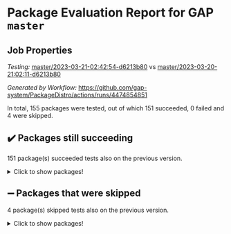 # Package Evaluation Report for GAP `master`

## Job Properties

*Testing:* [master/2023-03-21-02:42:54-d6213b80](https://github.com/gap-system/PackageDistro/blob/data/reports/master/2023-03-21-02:42:54-d6213b80) vs [master/2023-03-20-21:02:11-d6213b80](https://github.com/gap-system/PackageDistro/blob/data/reports/master/2023-03-20-21:02:11-d6213b80)

*Generated by Workflow:* https://github.com/gap-system/PackageDistro/actions/runs/4474854851

In total, 155 packages were tested, out of which 151 succeeded, 0 failed and 4 were skipped.

## :heavy_check_mark: Packages still succeeding

151 package(s) succeeded tests also on the previous version.
<details><summary>Click to show packages!</summary>

- 4ti2interface 2023.02-04 [(success)](https://github.com/gap-system/PackageDistro/actions/runs/4474854851/jobs/7863888341)
- ace 5.6.2 [(success)](https://github.com/gap-system/PackageDistro/actions/runs/4474854851/jobs/7863888469)
- aclib 1.3.2 [(success)](https://github.com/gap-system/PackageDistro/actions/runs/4474854851/jobs/7863888564)
- agt 0.3.1 [(success)](https://github.com/gap-system/PackageDistro/actions/runs/4474854851/jobs/7863888653)
- alnuth 3.2.1 [(success)](https://github.com/gap-system/PackageDistro/actions/runs/4474854851/jobs/7863888770)
- anupq 3.3.0 [(success)](https://github.com/gap-system/PackageDistro/actions/runs/4474854851/jobs/7863888869)
- atlasrep 2.1.6 [(success)](https://github.com/gap-system/PackageDistro/actions/runs/4474854851/jobs/7863888957)
- autodoc 2022.10.20 [(success)](https://github.com/gap-system/PackageDistro/actions/runs/4474854851/jobs/7863889029)
- automata 1.15 [(success)](https://github.com/gap-system/PackageDistro/actions/runs/4474854851/jobs/7863889132)
- automgrp 1.3.2 [(success)](https://github.com/gap-system/PackageDistro/actions/runs/4474854851/jobs/7863889201)
- autpgrp 1.11 [(success)](https://github.com/gap-system/PackageDistro/actions/runs/4474854851/jobs/7863889291)
- cap 2023.03-09 [(success)](https://github.com/gap-system/PackageDistro/actions/runs/4474854851/jobs/7863889374)
- caratinterface 2.3.4 [(success)](https://github.com/gap-system/PackageDistro/actions/runs/4474854851/jobs/7863889442)
- cddinterface 2022.11.01 [(success)](https://github.com/gap-system/PackageDistro/actions/runs/4474854851/jobs/7863889519)
- circle 1.6.6 [(success)](https://github.com/gap-system/PackageDistro/actions/runs/4474854851/jobs/7863889581)
- classicpres 1.22 [(success)](https://github.com/gap-system/PackageDistro/actions/runs/4474854851/jobs/7863889642)
- cohomolo 1.6.11 [(success)](https://github.com/gap-system/PackageDistro/actions/runs/4474854851/jobs/7863889699)
- congruence 1.2.5 [(success)](https://github.com/gap-system/PackageDistro/actions/runs/4474854851/jobs/7863889754)
- corelg 1.56 [(success)](https://github.com/gap-system/PackageDistro/actions/runs/4474854851/jobs/7863889818)
- crime 1.6 [(success)](https://github.com/gap-system/PackageDistro/actions/runs/4474854851/jobs/7863889890)
- crisp 1.4.6 [(success)](https://github.com/gap-system/PackageDistro/actions/runs/4474854851/jobs/7863889949)
- crypting 0.10.4 [(success)](https://github.com/gap-system/PackageDistro/actions/runs/4474854851/jobs/7863890023)
- cryst 4.1.25 [(success)](https://github.com/gap-system/PackageDistro/actions/runs/4474854851/jobs/7863890081)
- crystcat 1.1.10 [(success)](https://github.com/gap-system/PackageDistro/actions/runs/4474854851/jobs/7863890135)
- ctbllib 1.3.5 [(success)](https://github.com/gap-system/PackageDistro/actions/runs/4474854851/jobs/7863890189)
- cubefree 1.19 [(success)](https://github.com/gap-system/PackageDistro/actions/runs/4474854851/jobs/7863890239)
- curlinterface 2.3.1 [(success)](https://github.com/gap-system/PackageDistro/actions/runs/4474854851/jobs/7863890287)
- cvec 2.7.6 [(success)](https://github.com/gap-system/PackageDistro/actions/runs/4474854851/jobs/7863890348)
- datastructures 0.3.0 [(success)](https://github.com/gap-system/PackageDistro/actions/runs/4474854851/jobs/7863890400)
- deepthought 1.0.6 [(success)](https://github.com/gap-system/PackageDistro/actions/runs/4474854851/jobs/7863890444)
- design 1.8 [(success)](https://github.com/gap-system/PackageDistro/actions/runs/4474854851/jobs/7863890498)
- difsets 2.3.1 [(success)](https://github.com/gap-system/PackageDistro/actions/runs/4474854851/jobs/7863890569)
- digraphs 1.6.1 [(success)](https://github.com/gap-system/PackageDistro/actions/runs/4474854851/jobs/7863890641)
- edim 1.3.6 [(success)](https://github.com/gap-system/PackageDistro/actions/runs/4474854851/jobs/7863890701)
- example 4.3.4 [(success)](https://github.com/gap-system/PackageDistro/actions/runs/4474854851/jobs/7863890759)
- examplesforhomalg 2023.02-04 [(success)](https://github.com/gap-system/PackageDistro/actions/runs/4474854851/jobs/7863890825)
- factint 1.6.3 [(success)](https://github.com/gap-system/PackageDistro/actions/runs/4474854851/jobs/7863890879)
- ferret 1.0.9 [(success)](https://github.com/gap-system/PackageDistro/actions/runs/4474854851/jobs/7863890929)
- fga 1.4.0 [(success)](https://github.com/gap-system/PackageDistro/actions/runs/4474854851/jobs/7863890997)
- fining 1.5.5 [(success)](https://github.com/gap-system/PackageDistro/actions/runs/4474854851/jobs/7863891057)
- float 1.0.3 [(success)](https://github.com/gap-system/PackageDistro/actions/runs/4474854851/jobs/7863891103)
- format 1.4.3 [(success)](https://github.com/gap-system/PackageDistro/actions/runs/4474854851/jobs/7863891158)
- forms 1.2.9 [(success)](https://github.com/gap-system/PackageDistro/actions/runs/4474854851/jobs/7863891217)
- fplsa 1.2.6 [(success)](https://github.com/gap-system/PackageDistro/actions/runs/4474854851/jobs/7863891288)
- fr 2.4.12 [(success)](https://github.com/gap-system/PackageDistro/actions/runs/4474854851/jobs/7863891352)
- francy 1.2.5 [(success)](https://github.com/gap-system/PackageDistro/actions/runs/4474854851/jobs/7863891438)
- fwtree 1.3 [(success)](https://github.com/gap-system/PackageDistro/actions/runs/4474854851/jobs/7863891507)
- gapdoc 1.6.6 [(success)](https://github.com/gap-system/PackageDistro/actions/runs/4474854851/jobs/7863891570)
- gauss 2023.02-04 [(success)](https://github.com/gap-system/PackageDistro/actions/runs/4474854851/jobs/7863891655)
- gaussforhomalg 2023.02-04 [(success)](https://github.com/gap-system/PackageDistro/actions/runs/4474854851/jobs/7863891740)
- gbnp 1.0.5 [(success)](https://github.com/gap-system/PackageDistro/actions/runs/4474854851/jobs/7863891818)
- generalizedmorphismsforcap 2023.02-01 [(success)](https://github.com/gap-system/PackageDistro/actions/runs/4474854851/jobs/7863891909)
- genss 1.6.8 [(success)](https://github.com/gap-system/PackageDistro/actions/runs/4474854851/jobs/7863892024)
- gradedmodules 2023.02-04 [(success)](https://github.com/gap-system/PackageDistro/actions/runs/4474854851/jobs/7863892092)
- gradedringforhomalg 2023.02-04 [(success)](https://github.com/gap-system/PackageDistro/actions/runs/4474854851/jobs/7863892176)
- grape 4.9.0 [(success)](https://github.com/gap-system/PackageDistro/actions/runs/4474854851/jobs/7863892260)
- groupoids 1.73 [(success)](https://github.com/gap-system/PackageDistro/actions/runs/4474854851/jobs/7863892327)
- grpconst 2.6.4 [(success)](https://github.com/gap-system/PackageDistro/actions/runs/4474854851/jobs/7863892400)
- guarana 0.96.3 [(success)](https://github.com/gap-system/PackageDistro/actions/runs/4474854851/jobs/7863892471)
- guava 3.18 [(success)](https://github.com/gap-system/PackageDistro/actions/runs/4474854851/jobs/7863892564)
- hap 1.54 [(success)](https://github.com/gap-system/PackageDistro/actions/runs/4474854851/jobs/7863892678)
- hapcryst 0.1.15 [(success)](https://github.com/gap-system/PackageDistro/actions/runs/4474854851/jobs/7863892755)
- hecke 1.5.3 [(success)](https://github.com/gap-system/PackageDistro/actions/runs/4474854851/jobs/7863892838)
- help 3.5 [(success)](https://github.com/gap-system/PackageDistro/actions/runs/4474854851/jobs/7863892940)
- homalg 2023.02-05 [(success)](https://github.com/gap-system/PackageDistro/actions/runs/4474854851/jobs/7863893042)
- homalgtocas 2023.02-04 [(success)](https://github.com/gap-system/PackageDistro/actions/runs/4474854851/jobs/7863893157)
- idrel 2.45 [(success)](https://github.com/gap-system/PackageDistro/actions/runs/4474854851/jobs/7863893258)
- images 1.3.1 [(success)](https://github.com/gap-system/PackageDistro/actions/runs/4474854851/jobs/7863893378)
- intpic 0.3.0 [(success)](https://github.com/gap-system/PackageDistro/actions/runs/4474854851/jobs/7863893503)
- io 4.8.1 [(success)](https://github.com/gap-system/PackageDistro/actions/runs/4474854851/jobs/7863893619)
- io_forhomalg 2023.02-04 [(success)](https://github.com/gap-system/PackageDistro/actions/runs/4474854851/jobs/7863893734)
- irredsol 1.4.4 [(success)](https://github.com/gap-system/PackageDistro/actions/runs/4474854851/jobs/7863893884)
- json 2.1.1 [(success)](https://github.com/gap-system/PackageDistro/actions/runs/4474854851/jobs/7863894033)
- jupyterkernel 1.5.0 [(success)](https://github.com/gap-system/PackageDistro/actions/runs/4474854851/jobs/7863894127)
- jupyterviz 1.5.6 [(success)](https://github.com/gap-system/PackageDistro/actions/runs/4474854851/jobs/7863894221)
- kan 1.35 [(success)](https://github.com/gap-system/PackageDistro/actions/runs/4474854851/jobs/7863894305)
- kbmag 1.5.11 [(success)](https://github.com/gap-system/PackageDistro/actions/runs/4474854851/jobs/7863894409)
- laguna 3.9.6 [(success)](https://github.com/gap-system/PackageDistro/actions/runs/4474854851/jobs/7863894551)
- liealgdb 2.2.1 [(success)](https://github.com/gap-system/PackageDistro/actions/runs/4474854851/jobs/7863894674)
- liepring 2.8 [(success)](https://github.com/gap-system/PackageDistro/actions/runs/4474854851/jobs/7863894805)
- liering 2.4.2 [(success)](https://github.com/gap-system/PackageDistro/actions/runs/4474854851/jobs/7863894927)
- linearalgebraforcap 2023.03-05 [(success)](https://github.com/gap-system/PackageDistro/actions/runs/4474854851/jobs/7863894999)
- localizeringforhomalg 2023.02-04 [(success)](https://github.com/gap-system/PackageDistro/actions/runs/4474854851/jobs/7863895141)
- loops 3.4.3 [(success)](https://github.com/gap-system/PackageDistro/actions/runs/4474854851/jobs/7863895251)
- lpres 1.0.3 [(success)](https://github.com/gap-system/PackageDistro/actions/runs/4474854851/jobs/7863895399)
- majoranaalgebras 1.5.1 [(success)](https://github.com/gap-system/PackageDistro/actions/runs/4474854851/jobs/7863895522)
- mapclass 1.4.6 [(success)](https://github.com/gap-system/PackageDistro/actions/runs/4474854851/jobs/7863895617)
- matgrp 0.70 [(success)](https://github.com/gap-system/PackageDistro/actions/runs/4474854851/jobs/7863895726)
- matricesforhomalg 2023.02-04 [(success)](https://github.com/gap-system/PackageDistro/actions/runs/4474854851/jobs/7863895836)
- modisom 2.5.4 [(success)](https://github.com/gap-system/PackageDistro/actions/runs/4474854851/jobs/7863895925)
- modulepresentationsforcap 2023.02-03 [(success)](https://github.com/gap-system/PackageDistro/actions/runs/4474854851/jobs/7863896025)
- modules 2023.02-04 [(success)](https://github.com/gap-system/PackageDistro/actions/runs/4474854851/jobs/7863896114)
- monoidalcategories 2023.02-05 [(success)](https://github.com/gap-system/PackageDistro/actions/runs/4474854851/jobs/7863896187)
- nconvex 2022.09-01 [(success)](https://github.com/gap-system/PackageDistro/actions/runs/4474854851/jobs/7863896261)
- nilmat 1.4.2 [(success)](https://github.com/gap-system/PackageDistro/actions/runs/4474854851/jobs/7863896357)
- nock 1.5 [(success)](https://github.com/gap-system/PackageDistro/actions/runs/4474854851/jobs/7863896437)
- normalizinterface 1.3.5 [(success)](https://github.com/gap-system/PackageDistro/actions/runs/4474854851/jobs/7863896516)
- nq 2.5.9 [(success)](https://github.com/gap-system/PackageDistro/actions/runs/4474854851/jobs/7863896617)
- numericalsgps 1.3.1 [(success)](https://github.com/gap-system/PackageDistro/actions/runs/4474854851/jobs/7863896718)
- openmath 11.5.3 [(success)](https://github.com/gap-system/PackageDistro/actions/runs/4474854851/jobs/7863896806)
- orb 4.9.0 [(success)](https://github.com/gap-system/PackageDistro/actions/runs/4474854851/jobs/7863896873)
- packagemanager 1.4.0 [(success)](https://github.com/gap-system/PackageDistro/actions/runs/4474854851/jobs/7863896954)
- patternclass 2.4.3 [(success)](https://github.com/gap-system/PackageDistro/actions/runs/4474854851/jobs/7863897027)
- permut 2.0.4 [(success)](https://github.com/gap-system/PackageDistro/actions/runs/4474854851/jobs/7863897101)
- polenta 1.3.10 [(success)](https://github.com/gap-system/PackageDistro/actions/runs/4474854851/jobs/7863897173)
- polymaking 0.8.6 [(success)](https://github.com/gap-system/PackageDistro/actions/runs/4474854851/jobs/7863897230)
- primgrp 3.4.4 [(success)](https://github.com/gap-system/PackageDistro/actions/runs/4474854851/jobs/7863897291)
- profiling 2.5.2 [(success)](https://github.com/gap-system/PackageDistro/actions/runs/4474854851/jobs/7863897356)
- qpa 1.34 [(success)](https://github.com/gap-system/PackageDistro/actions/runs/4474854851/jobs/7863897434)
- quagroup 1.8.3 [(success)](https://github.com/gap-system/PackageDistro/actions/runs/4474854851/jobs/7863897490)
- radiroot 2.9 [(success)](https://github.com/gap-system/PackageDistro/actions/runs/4474854851/jobs/7863897561)
- rcwa 4.7.1 [(success)](https://github.com/gap-system/PackageDistro/actions/runs/4474854851/jobs/7863897626)
- rds 1.8 [(success)](https://github.com/gap-system/PackageDistro/actions/runs/4474854851/jobs/7863897707)
- recog 1.4.2 [(success)](https://github.com/gap-system/PackageDistro/actions/runs/4474854851/jobs/7863897775)
- repndecomp 1.3.0 [(success)](https://github.com/gap-system/PackageDistro/actions/runs/4474854851/jobs/7863897833)
- repsn 3.1.0 [(success)](https://github.com/gap-system/PackageDistro/actions/runs/4474854851/jobs/7863897909)
- resclasses 4.7.3 [(success)](https://github.com/gap-system/PackageDistro/actions/runs/4474854851/jobs/7863897972)
- ringsforhomalg 2023.02-05 [(success)](https://github.com/gap-system/PackageDistro/actions/runs/4474854851/jobs/7863898028)
- sco 2023.02-04 [(success)](https://github.com/gap-system/PackageDistro/actions/runs/4474854851/jobs/7863898108)
- scscp 2.4.1 [(success)](https://github.com/gap-system/PackageDistro/actions/runs/4474854851/jobs/7863898173)
- semigroups 5.2.1 [(success)](https://github.com/gap-system/PackageDistro/actions/runs/4474854851/jobs/7863898266)
- sglppow 2.3 [(success)](https://github.com/gap-system/PackageDistro/actions/runs/4474854851/jobs/7863898327)
- sgpviz 0.999.5 [(success)](https://github.com/gap-system/PackageDistro/actions/runs/4474854851/jobs/7863898377)
- simpcomp 2.1.14 [(success)](https://github.com/gap-system/PackageDistro/actions/runs/4474854851/jobs/7863898435)
- singular 2023.02.09 [(success)](https://github.com/gap-system/PackageDistro/actions/runs/4474854851/jobs/7863898511)
- sl2reps 1.1 [(success)](https://github.com/gap-system/PackageDistro/actions/runs/4474854851/jobs/7863898575)
- sla 1.5.3 [(success)](https://github.com/gap-system/PackageDistro/actions/runs/4474854851/jobs/7863898628)
- smallgrp 1.5.2 [(success)](https://github.com/gap-system/PackageDistro/actions/runs/4474854851/jobs/7863898692)
- smallsemi 0.6.13 [(success)](https://github.com/gap-system/PackageDistro/actions/runs/4474854851/jobs/7863898756)
- sonata 2.9.6 [(success)](https://github.com/gap-system/PackageDistro/actions/runs/4474854851/jobs/7863898834)
- sophus 1.27 [(success)](https://github.com/gap-system/PackageDistro/actions/runs/4474854851/jobs/7863898921)
- spinsym 1.5.2 [(success)](https://github.com/gap-system/PackageDistro/actions/runs/4474854851/jobs/7863899029)
- standardff 0.9.4 [(success)](https://github.com/gap-system/PackageDistro/actions/runs/4474854851/jobs/7863899124)
- symbcompcc 1.3.2 [(success)](https://github.com/gap-system/PackageDistro/actions/runs/4474854851/jobs/7863899195)
- thelma 1.3 [(success)](https://github.com/gap-system/PackageDistro/actions/runs/4474854851/jobs/7863899266)
- tomlib 1.2.9 [(success)](https://github.com/gap-system/PackageDistro/actions/runs/4474854851/jobs/7863899348)
- toolsforhomalg 2023.02-06 [(success)](https://github.com/gap-system/PackageDistro/actions/runs/4474854851/jobs/7863899423)
- toric 1.9.5 [(success)](https://github.com/gap-system/PackageDistro/actions/runs/4474854851/jobs/7863899489)
- toricvarieties 2022.07.13 [(success)](https://github.com/gap-system/PackageDistro/actions/runs/4474854851/jobs/7863899555)
- transgrp 3.6.3 [(success)](https://github.com/gap-system/PackageDistro/actions/runs/4474854851/jobs/7863899635)
- ugaly 4.0.3 [(success)](https://github.com/gap-system/PackageDistro/actions/runs/4474854851/jobs/7863899717)
- unipot 1.5 [(success)](https://github.com/gap-system/PackageDistro/actions/runs/4474854851/jobs/7863899831)
- unitlib 4.2.0 [(success)](https://github.com/gap-system/PackageDistro/actions/runs/4474854851/jobs/7863899917)
- utils 0.82 [(success)](https://github.com/gap-system/PackageDistro/actions/runs/4474854851/jobs/7863900038)
- uuid 0.7 [(success)](https://github.com/gap-system/PackageDistro/actions/runs/4474854851/jobs/7863900139)
- walrus 0.9991 [(success)](https://github.com/gap-system/PackageDistro/actions/runs/4474854851/jobs/7863900217)
- wedderga 4.10.3 [(success)](https://github.com/gap-system/PackageDistro/actions/runs/4474854851/jobs/7863900338)
- xmod 2.91 [(success)](https://github.com/gap-system/PackageDistro/actions/runs/4474854851/jobs/7863900493)
- xmodalg 1.23 [(success)](https://github.com/gap-system/PackageDistro/actions/runs/4474854851/jobs/7863900587)
- yangbaxter 0.10.3 [(success)](https://github.com/gap-system/PackageDistro/actions/runs/4474854851/jobs/7863900659)
- zeromqinterface 0.14 [(success)](https://github.com/gap-system/PackageDistro/actions/runs/4474854851/jobs/7863900764)
</details>

## :heavy_minus_sign: Packages that were skipped

4 package(s) skipped tests also on the previous version.
<details><summary>Click to show packages!</summary>

- browse 1.8.21 [(skipped)](https://github.com/gap-system/PackageDistro/actions/runs/4474854851/jobs/7863712821)
- itc 1.5.1 [(skipped)](https://github.com/gap-system/PackageDistro/actions/runs/4474854851/jobs/7863712821)
- polycyclic 2.16 [(skipped)](https://github.com/gap-system/PackageDistro/actions/runs/4474854851/jobs/7863712821)
- xgap 4.31 [(skipped)](https://github.com/gap-system/PackageDistro/actions/runs/4474854851/jobs/7863712821)
</details>


